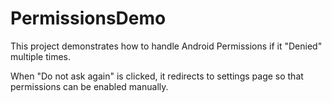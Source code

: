 # PermissionsDemo

This project demonstrates how to handle Android Permissions if it "Denied" multiple times.

When "Do not ask again" is clicked, it redirects to settings page so that permissions can be enabled manually.
